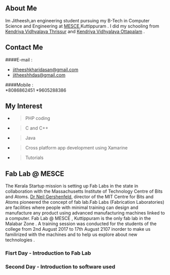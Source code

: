 ## About Me

 Im Jitheesh,an engineering student pursuing my B-Tech in Computer Science and Engineering at [MESCE](http://www.mesce.ac.in/),Kuttippuram . I did my schooling from [Kendriya Vidhyalaya Thrissur](http://www.kvthrissur.in/) and [Kendriya Vidhyalaya Ottapalam](http://kvottapalam.nic.in/) .

## Contact Me

####E-mail : <br/>
* jitheeshkharidasan@gmail.com <br/>
* jitheeshhdas@gmail.com <br/>

####Mobile : <br/>
*8086862451
*9605288386
         
## My Interest 

  * > PHP coding<br/>
  * > C and C++<br/>
  * > Java <br/>
  * > Cross platform app development using Xamarine<br/>
  * > Tutorials<br/>
 
## Fab Lab @ MESCE

 The Kerala Startup mission is setting up Fab Labs in the state in collaboration with the Massachusetts Institute of Technology Centre of Bits and Atoms. [Dr Neil Gershenfeld](https://en.wikipedia.org/wiki/Neil_Gershenfeld), director of the MIT Centre for Bits and Atoms pioneered the concept of fab lab.Fab Labs (Fabrication Laboratories) are facilities where people with minimal training can design and manufacture any product using advanced manufacturing machines linked to a computer. 
  Fab Lab @ MESCE , Kuttippuram is the only fab lab in the Malabar Zone . A training session was conducted for the students of the college from 2nd August 2017 to 17th August 2107 inorder to make us familirized with the machines and to help us explore about new technologies . 
 
 ### Fisrt Day - Introduction to Fab Lab 
 
 ### Second Day - Introduction to software used 
